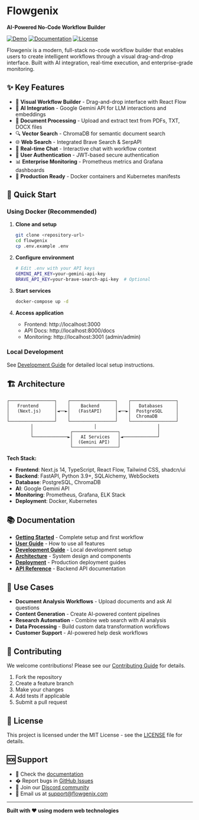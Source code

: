 # Flowgenix

**AI-Powered No-Code Workflow Builder**

[![Demo](https://img.shields.io/badge/Demo-Live-green)](http://localhost:3000)
[![Documentation](https://img.shields.io/badge/Docs-Available-blue)](#documentation)
[![License](https://img.shields.io/badge/License-MIT-yellow)](LICENSE)

Flowgenix is a modern, full-stack no-code workflow builder that enables users to create intelligent workflows through a visual drag-and-drop interface. Built with AI integration, real-time execution, and enterprise-grade monitoring.

## ✨ Key Features

- 🎨 **Visual Workflow Builder** - Drag-and-drop interface with React Flow
- 🤖 **AI Integration** - Google Gemini API for LLM interactions and embeddings
- 📄 **Document Processing** - Upload and extract text from PDFs, TXT, DOCX files
- 🔍 **Vector Search** - ChromaDB for semantic document search
- 🌐 **Web Search** - Integrated Brave Search & SerpAPI
- 💬 **Real-time Chat** - Interactive chat with workflow context
- 🔐 **User Authentication** - JWT-based secure authentication
- 📊 **Enterprise Monitoring** - Prometheus metrics and Grafana dashboards
- 🚀 **Production Ready** - Docker containers and Kubernetes manifests

## 🚀 Quick Start

### Using Docker (Recommended)

1. **Clone and setup**
   ```bash
   git clone <repository-url>
   cd flowgenix
   cp .env.example .env
   ```

2. **Configure environment**
   ```bash
   # Edit .env with your API keys
   GEMINI_API_KEY=your-gemini-api-key
   BRAVE_API_KEY=your-brave-search-api-key  # Optional
   ```

3. **Start services**
   ```bash
   docker-compose up -d
   ```

4. **Access application**
   - Frontend: http://localhost:3000
   - API Docs: http://localhost:8000/docs
   - Monitoring: http://localhost:3001 (admin/admin)

### Local Development

See [Development Guide](docs/development/setup.md) for detailed local setup instructions.

## 🏗️ Architecture

```
┌─────────────────┐    ┌─────────────────┐    ┌─────────────────┐
│   Frontend      │    │    Backend      │    │   Databases     │
│   (Next.js)     │◄──►│   (FastAPI)     │◄──►│  PostgreSQL     │
│                 │    │                 │    │  ChromaDB       │
└─────────────────┘    └─────────────────┘    └─────────────────┘
         │                       │                       │
         │              ┌─────────────────┐              │
         └─────────────►│   AI Services   │◄─────────────┘
                        │  (Gemini API)   │
                        └─────────────────┘
```

**Tech Stack:**
- **Frontend**: Next.js 14, TypeScript, React Flow, Tailwind CSS, shadcn/ui
- **Backend**: FastAPI, Python 3.9+, SQLAlchemy, WebSockets
- **Database**: PostgreSQL, ChromaDB
- **AI**: Google Gemini API
- **Monitoring**: Prometheus, Grafana, ELK Stack
- **Deployment**: Docker, Kubernetes

## 📚 Documentation

- **[Getting Started](docs/guides/getting-started.md)** - Complete setup and first workflow
- **[User Guide](docs/guides/user-guide.md)** - How to use all features
- **[Development Guide](docs/development/setup.md)** - Local development setup
- **[Architecture](docs/guides/architecture.md)** - System design and components
- **[Deployment](docs/deployment/docker.md)** - Production deployment guides
- **[API Reference](docs/guides/api-reference.md)** - Backend API documentation

## 🎯 Use Cases

- **Document Analysis Workflows** - Upload documents and ask AI questions
- **Content Generation** - Create AI-powered content pipelines
- **Research Automation** - Combine web search with AI analysis
- **Data Processing** - Build custom data transformation workflows
- **Customer Support** - AI-powered help desk workflows

## 🤝 Contributing

We welcome contributions! Please see our [Contributing Guide](docs/development/contributing.md) for details.

1. Fork the repository
2. Create a feature branch
3. Make your changes
4. Add tests if applicable
5. Submit a pull request

## 📄 License

This project is licensed under the MIT License - see the [LICENSE](LICENSE) file for details.

## 🆘 Support

- 📖 Check the [documentation](docs/)
- � Report bugs in [GitHub Issues](https://github.com/your-repo/flowgenix/issues)
- 💬 Join our [Discord community](https://discord.gg/flowgenix)
- 📧 Email us at support@flowgenix.com

---

**Built with ❤️ using modern web technologies**
